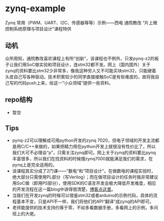 # zynq-example
Zynq 常用（PWM、UART、I2C、传感器等等）示例——西电 通院教改 “片上微控制系统原理与项目设计”课程特供

## 动机

众所周知，通院教改喜欢课程上有所“创新”，该课程也不例外，只发pynq-z2的板子让我们用SoC做实验和项目设计，连stm32都不发。网上（国内国外）关于zynq的资料要比stm32少非常多，像我这种穷人又不可能买块stm32，只能硬着头皮自己写各种驱动。技术积累较少的同学直接接触SoC是有些难度的，故将我自己写的代码push上来，给这一“小众领域”提供一些资料。

## repo结构

- 暂空

## Tips

- pynq-z2可以理解成可用python开发的zynq 7020，但电子领域的开发主流都是用C/C++来做的，如果把精力用在python开发上就很没有性价比了，所以我们大可不必理会“p”，只需关注zynq即可。网上关于zynq的资料要比pynq丰富很多，所以我们在找资料的时候搜zynq7000就能满足我们的需求，在pynq上是完全适用的。
- 该课程其实分成了2门课——”数电“和“项目设计”。在做数电的课程实验时，绝大部分只需使用PL部分（写Verilog）；而在做项目设计的任务时我非常建议用SoC做（即用PS部分），使用SDK的C语言开发会极大降低开发难度，相应的开发流程在这一篇blog中讲得很清楚，[博客点这里](https://blog.csdn.net/qq_45467083/article/details/121384967)。
- 当我们在开发zynq的时候可以借鉴stm32或者arduino的示例代码，具体的流程基本不变，只是API不一样，我们将他们的API“翻译”成zynq的API即可。
- 老师能提供的技术支持约等于零，不如多看数据手册，多看网上的示例，多问班上的大佬。

